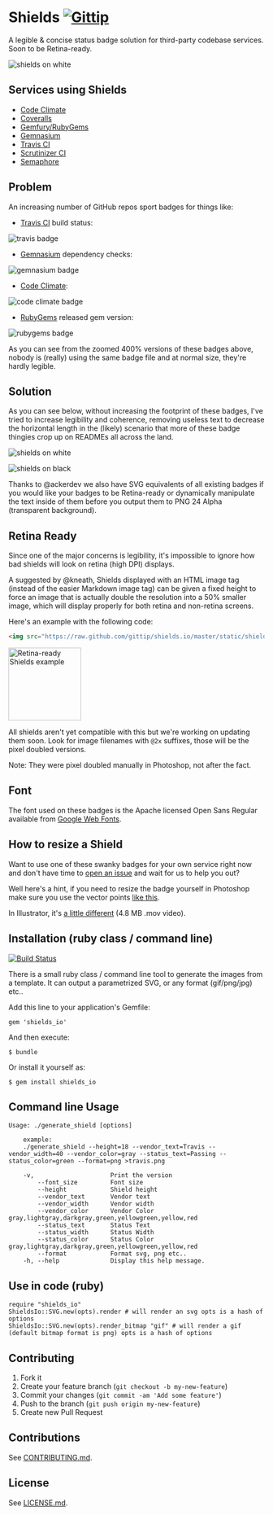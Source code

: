 # Shields [![Gittip](http://img.shields.io/gittip/shields.io.png)](https://www.gittip.com/Shields.io/)

A legible & concise status badge solution for third-party codebase services. Soon to be Retina-ready.

![shields on white](https://raw.github.com/gittip/shields.io/master/static/shields_white.png)

## Services using Shields
- [Code Climate](https://codeclimate.com/changelog/510d4fde56b102523a0004bf)
- [Coveralls](https://coveralls.io/r/kaize/nastachku)
- [Gemfury/RubyGems](http://badge.fury.io/)
- [Gemnasium](http://blog.tech-angels.com/post/43141047457/gemnasium-v3-aka-gemnasium)
- [Travis CI](http://about.travis-ci.org/docs/user/status-images/)
- [Scrutinizer CI](https://scrutinizer-ci.com/)
- [Semaphore](https://semaphoreapp.com)

## Problem
An increasing number of GitHub repos sport badges for things like:
- [Travis CI](https://travis-ci.org/) build status: 

![travis badge](http://f.cl.ly/items/2H233M0I0T43313c3h0C/Screen%20Shot%202013-01-30%20at%202.45.30%20AM.png)

- [Gemnasium](https://gemnasium.com/) dependency checks: 

![gemnasium badge](http://f.cl.ly/items/2j1D2R0q2C3s1x2y3k09/Screen%20Shot%202013-01-30%20at%202.46.10%20AM.png)

- [Code Climate](http://codeclimate.com): 

![code climate badge](http://f.cl.ly/items/0H2O1A3q2b3j1D2i0M3j/Screen%20Shot%202013-01-30%20at%202.46.47%20AM.png)

- [RubyGems](http://rubygems.org) released gem version: 

![rubygems badge](http://f.cl.ly/items/443X21151h1V301s2s3a/Screen%20Shot%202013-01-30%20at%202.47.10%20AM.png)

As you can see from the zoomed 400% versions of these badges above, nobody is (really) using the same badge file and at normal size, they're hardly legible.

## Solution
As you can see below, without increasing the footprint of these badges, I've tried to increase legibility and coherence, removing useless text to decrease the horizontal length in the (likely) scenario that more of these badge thingies crop up on READMEs all across the land.

![shields on white](https://raw.github.com/gittip/shields.io/master/static/shields_white.png)

![shields on black](https://raw.github.com/gittip/shields.io/master/static/shields_black.png)

Thanks to @ackerdev we also have SVG equivalents of all existing badges if you would like your badges to be Retina-ready or dynamically manipulate the text inside of them before you output them to PNG 24 Alpha (transparent background).

## Retina Ready
Since one of the major concerns is legibility, it's impossible to ignore how bad shields will look on retina (high DPI) displays.

A suggested by @kneath, Shields displayed with an HTML image tag (instead of the easier Markdown image tag) can be given a fixed height to force an image that is actually double the resolution into a 50% smaller image, which will display properly for both retina and non-retina screens.

Here's an example with the following code: 

```html
<img src="https://raw.github.com/gittip/shields.io/master/static/shields_white@2x.png" height="143" alt="Retina-ready Shields example" />
```

<img src="https://raw.github.com/gittip/shields.io/master/static/shields_white@2x.png" height="143" alt="Retina-ready Shields example" />

All shields aren't yet compatible with this but we're working on updating them soon. Look for image filenames with `@2x` suffixes, those will be the pixel doubled versions. 

Note: They were pixel doubled manually in Photoshop, not after the fact.

## Font
The font used on these badges is the Apache licensed Open Sans Regular available from [Google Web Fonts](http://www.google.com/webfonts/specimen/Open+Sans).

## How to resize a Shield

Want to use one of these swanky badges for your own service right now and don't have time to [open an issue](https://github.com/gittip/shields.io/issues) and wait for us to help you out?

Well here's a hint, if you need to resize the badge yourself in Photoshop make sure you use the vector points [like this](http://link.olivierlacan.com/MmlK).

In Illustrator, it's [a little different](http://f.cl.ly/items/071J0Q2m0D38250g2s1F/shields_resize_illustrator.mov) (4.8 MB .mov video).


## Installation (ruby class / command line)

[![Build Status](https://travis-ci.org/OriPekelman/shields.io.png?branch=gemify)](https://travis-ci.org/OriPekelman/shields.io)

There is a small ruby class / command line tool to generate the images from a template. 
It can output a parametrized SVG, or any format (gif/png/jpg) etc..

Add this line to your application's Gemfile:

    gem 'shields_io'

And then execute:

    $ bundle

Or install it yourself as:

    $ gem install shields_io

## Command line Usage

    Usage: ./generate_shield [options]
      
        example:
        ./generate_shield --height=18 --vendor_text=Travis --vendor_width=40 --vendor_color=gray --status_text=Passing --status_color=green --format=png >travis.png
    
        -v,                     Print the version
            --font_size         Font size
            --height            Shield height
            --vendor_text       Vendor text
            --vendor_width      Vendor width
            --vendor_color      Vendor Color gray,lightgray,darkgray,green,yellowgreen,yellow,red
            --status_text       Status Text
            --status_width      Status Width
            --status_color      Status Color gray,lightgray,darkgray,green,yellowgreen,yellow,red
            --format            Format svg, png etc..
        -h, --help              Display this help message.
    

## Use in code (ruby)
    require "shields_io"
    ShieldsIo::SVG.new(opts).render # will render an svg opts is a hash of options
    ShieldsIo::SVG.new(opts).render_bitmap "gif" # will render a gif (default bitmap format is png) opts is a hash of options

## Contributing

1. Fork it
2. Create your feature branch (`git checkout -b my-new-feature`)
3. Commit your changes (`git commit -am 'Add some feature'`)
4. Push to the branch (`git push origin my-new-feature`)
5. Create new Pull Request


## Contributions
See [CONTRIBUTING.md](CONTRIBUTING.md).

## License
See [LICENSE.md](LICENSE.md).
